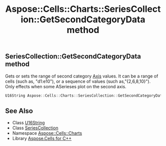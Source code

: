 ﻿---
title: Aspose::Cells::Charts::SeriesCollection::GetSecondCategoryData method
linktitle: GetSecondCategoryData
second_title: Aspose.Cells for C++ API Reference
description: 'Aspose::Cells::Charts::SeriesCollection::GetSecondCategoryData method. Gets or sets the range of second category Axis values. It can be a range of cells (such as, "d1:e10"), or a sequence of values (such as,"{2,6,8,10}"). Only effects when some ASerieses plot on the second axis in C++.'
type: docs
weight: 1100
url: /cpp/aspose.cells.charts/seriescollection/getsecondcategorydata/
---
## SeriesCollection::GetSecondCategoryData method


Gets or sets the range of second category [Axis](../../axis/) values. It can be a range of cells (such as, "d1:e10"), or a sequence of values (such as,"{2,6,8,10}"). Only effects when some ASerieses plot on the second axis.

```cpp
U16String Aspose::Cells::Charts::SeriesCollection::GetSecondCategoryData()
```

## See Also

* Class [U16String](../../../aspose.cells/u16string/)
* Class [SeriesCollection](../)
* Namespace [Aspose::Cells::Charts](../../)
* Library [Aspose.Cells for C++](../../../)
